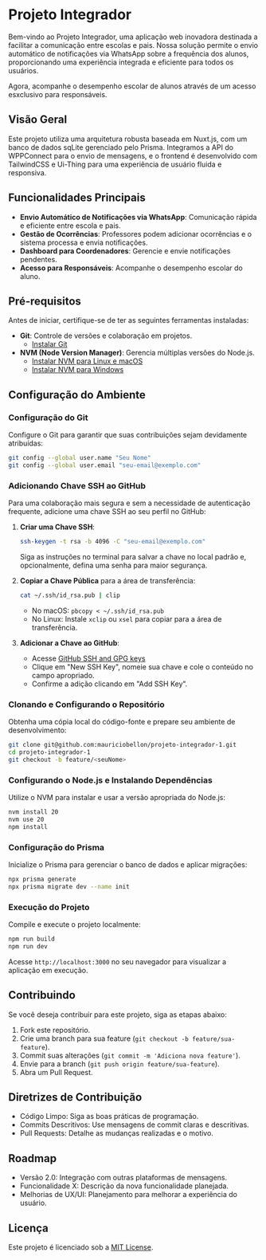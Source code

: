 # Projeto Integrador

Bem-vindo ao Projeto Integrador, uma aplicação web inovadora destinada a facilitar a comunicação entre escolas e pais. Nossa solução permite o envio automático de notificações via WhatsApp sobre a frequência dos alunos, proporcionando uma experiência integrada e eficiente para todos os usuários.

Agora, acompanhe o desempenho escolar de alunos através de um acesso esxclusivo para responsáveis.

## Visão Geral

Este projeto utiliza uma arquitetura robusta baseada em Nuxt.js, com um banco de dados sqLite gerenciado pelo Prisma. Integramos a API do WPPConnect para o envio de mensagens, e o frontend é desenvolvido com TailwindCSS e Ui-Thing para uma experiência de usuário fluida e responsiva.

## Funcionalidades Principais

- **Envio Automático de Notificações via WhatsApp**: Comunicação rápida e eficiente entre escola e pais.
- **Gestão de Ocorrências**: Professores podem adicionar ocorrências e o sistema processa e envia notificações.
- **Dashboard para Coordenadores**: Gerencie e envie notificações pendentes.
- **Acesso para Responsáveis**: Acompanhe o desempenho escolar do aluno.

## Pré-requisitos

Antes de iniciar, certifique-se de ter as seguintes ferramentas instaladas:

- **Git**: Controle de versões e colaboração em projetos.
  - [Instalar Git](https://git-scm.com/download/)
- **NVM (Node Version Manager)**: Gerencia múltiplas versões do Node.js.
  - [Instalar NVM para Linux e macOS](https://github.com/nvm-sh/nvm)
  - [Instalar NVM para Windows](https://github.com/coreybutler/nvm-windows)

## Configuração do Ambiente

### Configuração do Git

Configure o Git para garantir que suas contribuições sejam devidamente atribuídas:

```bash
git config --global user.name "Seu Nome"
git config --global user.email "seu-email@exemplo.com"
```

### Adicionando Chave SSH ao GitHub

Para uma colaboração mais segura e sem a necessidade de autenticação frequente, adicione uma chave SSH ao seu perfil no GitHub:

1. **Criar uma Chave SSH**:
   ```bash
   ssh-keygen -t rsa -b 4096 -C "seu-email@exemplo.com"
   ```
   Siga as instruções no terminal para salvar a chave no local padrão e, opcionalmente, defina uma senha para maior segurança.

2. **Copiar a Chave Pública** para a área de transferência:
   ```bash
   cat ~/.ssh/id_rsa.pub | clip
   ```
   - No macOS: `pbcopy < ~/.ssh/id_rsa.pub`
   - No Linux: Instale `xclip` ou `xsel` para copiar para a área de transferência.

3. **Adicionar a Chave ao GitHub**:
   - Acesse [GitHub SSH and GPG keys](https://github.com/settings/keys)
   - Clique em "New SSH Key", nomeie sua chave e cole o conteúdo no campo apropriado.
   - Confirme a adição clicando em "Add SSH Key".

### Clonando e Configurando o Repositório

Obtenha uma cópia local do código-fonte e prepare seu ambiente de desenvolvimento:

```bash
git clone git@github.com:mauriciobellon/projeto-integrador-1.git
cd projeto-integrador-1
git checkout -b feature/<seuNome>
```

### Configurando o Node.js e Instalando Dependências

Utilize o NVM para instalar e usar a versão apropriada do Node.js:

```bash
nvm install 20
nvm use 20
npm install
```

### Configuração do Prisma

Inicialize o Prisma para gerenciar o banco de dados e aplicar migrações:

```bash
npx prisma generate
npx prisma migrate dev --name init
```

### Execução do Projeto

Compile e execute o projeto localmente:

```bash
npm run build
npm run dev
```

Acesse `http://localhost:3000` no seu navegador para visualizar a aplicação em execução.

## Contribuindo

Se você deseja contribuir para este projeto, siga as etapas abaixo:

1. Fork este repositório.
2. Crie uma branch para sua feature (`git checkout -b feature/sua-feature`).
3. Commit suas alterações (`git commit -m 'Adiciona nova feature'`).
4. Envie para a branch (`git push origin feature/sua-feature`).
5. Abra um Pull Request.

## Diretrizes de Contribuição
 - Código Limpo: Siga as boas práticas de programação.
 - Commits Descritivos: Use mensagens de commit claras e descritivas.
 - Pull Requests: Detalhe as mudanças realizadas e o motivo.

## Roadmap
 - Versão 2.0: Integração com outras plataformas de mensagens.
 - Funcionalidade X: Descrição da nova funcionalidade planejada.
 - Melhorias de UX/UI: Planejamento para melhorar a experiência do usuário.

## Licença

Este projeto é licenciado sob a [MIT License](LICENSE).
